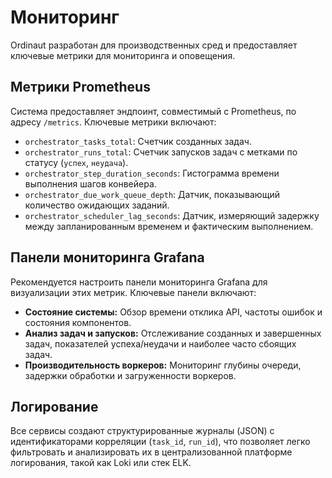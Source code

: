 # Мониторинг

Ordinaut разработан для производственных сред и предоставляет ключевые метрики для мониторинга и оповещения.

## Метрики Prometheus

Система предоставляет эндпоинт, совместимый с Prometheus, по адресу `/metrics`. Ключевые метрики включают:

- `orchestrator_tasks_total`: Счетчик созданных задач.
- `orchestrator_runs_total`: Счетчик запусков задач с метками по статусу (`успех`, `неудача`).
- `orchestrator_step_duration_seconds`: Гистограмма времени выполнения шагов конвейера.
- `orchestrator_due_work_queue_depth`: Датчик, показывающий количество ожидающих заданий.
- `orchestrator_scheduler_lag_seconds`: Датчик, измеряющий задержку между запланированным временем и фактическим выполнением.

## Панели мониторинга Grafana

Рекомендуется настроить панели мониторинга Grafana для визуализации этих метрик. Ключевые панели включают:

- **Состояние системы:** Обзор времени отклика API, частоты ошибок и состояния компонентов.
- **Анализ задач и запусков:** Отслеживание созданных и завершенных задач, показателей успеха/неудачи и наиболее часто сбоящих задач.
- **Производительность воркеров:** Мониторинг глубины очереди, задержки обработки и загруженности воркеров.

## Логирование

Все сервисы создают структурированные журналы (JSON) с идентификаторами корреляции (`task_id`, `run_id`), что позволяет легко фильтровать и анализировать их в централизованной платформе логирования, такой как Loki или стек ELK.
